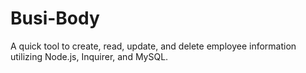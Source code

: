 # Busi-Body
A quick tool to create, read, update, and delete employee information utilizing Node.js, Inquirer, and MySQL.

